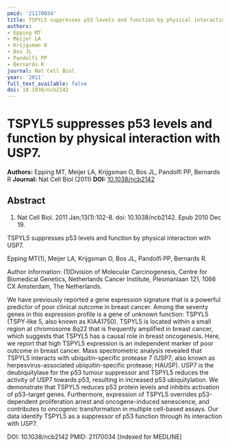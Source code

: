 ```yaml
---
pmid: '21170034'
title: TSPYL5 suppresses p53 levels and function by physical interaction with USP7.
authors:
- Epping MT
- Meijer LA
- Krijgsman O
- Bos JL
- Pandolfi PP
- Bernards R
journal: Nat Cell Biol
year: '2011'
full_text_available: false
doi: 10.1038/ncb2142
---
```


# TSPYL5 suppresses p53 levels and function by physical interaction with USP7.
**Authors:** Epping MT, Meijer LA, Krijgsman O, Bos JL, Pandolfi PP, Bernards R
**Journal:** Nat Cell Biol (2011)
**DOI:** [10.1038/ncb2142](https://doi.org/10.1038/ncb2142)

## Abstract

1. Nat Cell Biol. 2011 Jan;13(1):102-8. doi: 10.1038/ncb2142. Epub 2010 Dec 19.

TSPYL5 suppresses p53 levels and function by physical interaction with USP7.

Epping MT(1), Meijer LA, Krijgsman O, Bos JL, Pandolfi PP, Bernards R.

Author information:
(1)Division of Molecular Carcinogenesis, Centre for Biomedical Genetics, 
Netherlands Cancer Institute, Plesmanlaan 121, 1066 CX Amsterdam, The 
Netherlands.

We have previously reported a gene expression signature that is a powerful 
predictor of poor clinical outcome in breast cancer. Among the seventy genes in 
this expression profile is a gene of unknown function: TSPYL5 (TSPY-like 5, also 
known as KIAA1750). TSPYL5 is located within a small region at chromosome 8q22 
that is frequently amplified in breast cancer, which suggests that TSPYL5 has a 
causal role in breast oncogenesis. Here, we report that high TSPYL5 expression 
is an independent marker of poor outcome in breast cancer. Mass spectrometric 
analysis revealed that TSPYL5 interacts with ubiquitin-specific protease 7 
(USP7; also known as herpesvirus-associated ubiquitin-specific protease; HAUSP). 
USP7 is the deubiquitylase for the p53 tumour suppressor and TSPYL5 reduces the 
activity of USP7 towards p53, resulting in increased p53 ubiquitylation. We 
demonstrate that TSPYL5 reduces p53 protein levels and inhibits activation of 
p53-target genes. Furthermore, expression of TSPYL5 overrides p53-dependent 
proliferation arrest and oncogene-induced senescence, and contributes to 
oncogenic transformation in multiple cell-based assays. Our data identify TSPYL5 
as a suppressor of p53 function through its interaction with USP7.

DOI: 10.1038/ncb2142
PMID: 21170034 [Indexed for MEDLINE]
